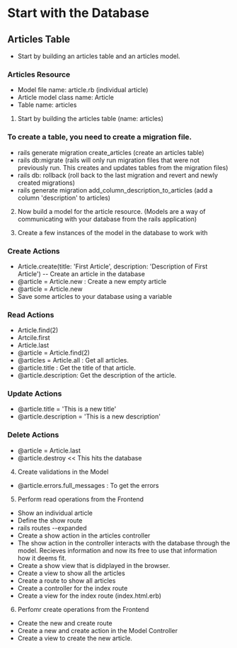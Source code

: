 # Start with the Database

## Articles Table
- Start by building an articles table and an articles model.

### Articles Resource
- Model file name: article.rb (individual article)
- Article model class name: Article
- Table name: articles

1. Start by building the articles table (name: articles)

### To create a table, you need to create a migration file.
- rails generate migration create_articles (create an articles table)
- rails db:migrate (rails will only run migration files that were not previously run. This creates and updates tables from the migration files)
- rails db: rollback (roll back to the last migration and revert and newly created migrations)
- rails generate migration add_column_description_to_articles (add a column 'description' to articles)

2. Now build a model for the article resource. (Models are a way of communicating with your database from the rails application)

3. Create a few instances of the model in the database to work with

### Create Actions
- Article.create(title: 'First Article', description: 'Description of First Article') -- Create an article in the database
- @article = Article.new : Create a new empty article
- @article = Article.new
- Save some articles to your database using a variable

### Read Actions
- Article.find(2)
- Artcile.first
- Article.last
- @article = Article.find(2)
- @articles = Article.all : Get all articles.
- @article.title : Get the title of that article.
- @article.description: Get the description of the article.

### Update Actions
- @article.title = 'This is a new title'
- @article.description = 'This is a new description'

### Delete Actions
- @article = Article.last
- @article.destroy << This hits the database

4. Create validations in the Model
- @article.errors.full_messages : To get the errors

5. Perform read operations from the Frontend
- Show an individual article
- Define the show route
- rails routes --expanded
- Create a show action in the articles controller
- The show action in the controller interacts with the database through the model. Recieves information and now its free to use that information how it deems fit.
- Create a show view that is didplayed in the browser.
- Create a view to show all the articles
- Create a route to show all articles
- Create a controller for the index route
- Create a view for the index route (index.html.erb)

6. Perfomr create operations from the Frontend
- Create the new and create route
- Create a new and create action in the Model Controller
- Create a view to create the new article.

